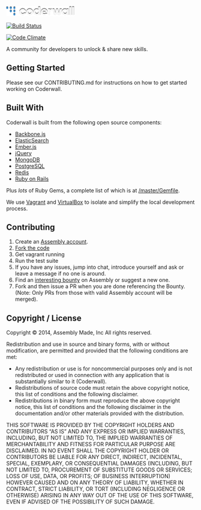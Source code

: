 <a href="http://www.coderwall.com/">![Logo](app/assets/images/logo.png)</a>

[![Build Status](https://travis-ci.org/assemblymade/coderwall.svg?branch=master)](https://travis-ci.org/assemblymade/coderwall)

[![Code Climate](https://codeclimate.com/repos/5372500ce30ba06dcb029a39/badges/aee85ae9136d5b8b525c/gpa.png)](https://codeclimate.com/repos/5372500ce30ba06dcb029a39/feed)

A community for developers to unlock & share new skills.

## Getting Started

Please see our CONTRIBUTING.md for instructions on how to get started working on Coderwall.

## Built With

Coderwall is built from the following open source components:

- [Backbone.js](https://github.com/jashkenas/backbone)
- [ElasticSearch](http://www.elasticsearch.org/)
- [Ember.js](https://github.com/emberjs/ember.js)
- [jQuery](http://jquery.com/)
- [MongoDB](http://www.postgresql.org/)
- [PostgreSQL](http://www.postgresql.org/)
- [Redis](http://redis.io/)
- [Ruby on Rails](https://github.com/rails/rails)

Plus *lots* of Ruby Gems, a complete list of which is at [/master/Gemfile](https://github.com/assemblymade/coderwall/blob/master/Gemfile).

We use [Vagrant](http://www.vagrantup.com/) and [VirtualBox](https://www.virtualbox.org/) to isolate and simplify the local development process.

## Contributing

1. Create an [Assembly account](https://assemblymade.com).
2. [Fork the code](https://github.com/assemblymade/coderwall)
3. Get vagrant running
4. Run the test suite
5. If you have any issues, jump into chat, introduce yourself and ask or leave a message if no one is around.
6. Find an [interesting bounty](https://assemblymade.com/coderwall/wips) on Assembly or suggest a new one.
7. Fork and then issue a PR when you are done referencing the Bounty. (Note: Only PRs from those with valid Assembly account will be merged).


## Copyright / License

Copyright © 2014, Assembly Made, Inc
All rights reserved.

Redistribution and use in source and binary forms, with or without modification, are permitted and provided that the following conditions are met:

* Any redistribution or use is for noncommercial purposes only and is not redistributed or used in connection with any application that is substantially similar to it (Coderwall).
* Redistributions of source code must retain the above copyright notice, this list of conditions and the following disclaimer.
* Redistributions in binary form must reproduce the above copyright notice, this list of conditions and the following disclaimer in the documentation and/or other materials provided with the distribution.

THIS SOFTWARE IS PROVIDED BY THE COPYRIGHT HOLDERS AND CONTRIBUTORS “AS IS” AND ANY EXPRESS OR IMPLIED WARRANTIES, INCLUDING, BUT NOT LIMITED TO, THE IMPLIED WARRANTIES OF MERCHANTABILITY AND FITNESS FOR PARTICULAR PURPOSE ARE DISCLAIMED. IN NO EVENT SHALL THE COPYRIGHT HOLDER OR CONTRIBUTORS BE LIABLE FOR ANY DIRECT, INDIRECT, INCIDENTAL, SPECIAL, EXEMPLARY, OR CONSEQUENTIAL DAMAGES (INCLUDING, BUT NOT LIMITED TO, PROCUREMENT OF SUBSTITUTE GOODS OR SERVICES; LOSS OF USE, DATA, OR PROFITS; OF BUSINESS INTERRUPTION) HOWEVER CAUSED AND ON ANY THEORY OF LIABILITY, WHETHER IN CONTRACT, STRICT LIABILITY, OR TORT (INCLUDING NEGLIGENCE OR OTHERWISE) ARISING IN ANY WAY OUT OF THE USE OF THIS SOFTWARE, EVEN IF ADVISED OF THE POSSIBILITY OF SUCH DAMAGE.
